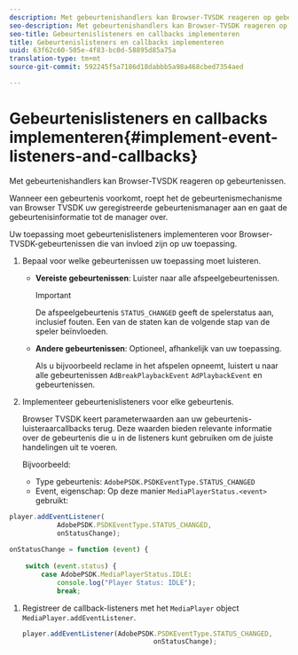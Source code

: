 ```yaml
---
description: Met gebeurtenishandlers kan Browser-TVSDK reageren op gebeurtenissen.
seo-description: Met gebeurtenishandlers kan Browser-TVSDK reageren op gebeurtenissen.
seo-title: Gebeurtenislisteners en callbacks implementeren
title: Gebeurtenislisteners en callbacks implementeren
uuid: 63f62c60-505e-4f83-bc0d-58895d85a75a
translation-type: tm+mt
source-git-commit: 592245f5a7186d18dabbb5a98a468cbed7354aed

---
```



# Gebeurtenislisteners en callbacks implementeren{#implement-event-listeners-and-callbacks}

Met gebeurtenishandlers kan Browser-TVSDK reageren op gebeurtenissen.

Wanneer een gebeurtenis voorkomt, roept het de gebeurtenismechanisme van Browser TVSDK uw geregistreerde gebeurtenismanager aan en gaat de gebeurtenisinformatie tot de manager over.

Uw toepassing moet gebeurtenislisteners implementeren voor Browser-TVSDK-gebeurtenissen die van invloed zijn op uw toepassing.

1. Bepaal voor welke gebeurtenissen uw toepassing moet luisteren.

   * **Vereiste gebeurtenissen**: Luister naar alle afspeelgebeurtenissen.

      >[!IMPORTANT]
      >
      >De afspeelgebeurtenis `STATUS_CHANGED` geeft de spelerstatus aan, inclusief fouten. Een van de staten kan de volgende stap van de speler beïnvloeden.

   * **Andere gebeurtenissen**: Optioneel, afhankelijk van uw toepassing.

      Als u bijvoorbeeld reclame in het afspelen opneemt, luistert u naar alle gebeurtenissen `AdBreakPlaybackEvent` `AdPlaybackEvent` en gebeurtenissen.

1. Implementeer gebeurtenislisteners voor elke gebeurtenis.

   Browser TVSDK keert parameterwaarden aan uw gebeurtenis-luisteraarcallbacks terug. Deze waarden bieden relevante informatie over de gebeurtenis die u in de listeners kunt gebruiken om de juiste handelingen uit te voeren.

   Bijvoorbeeld:

   * Type gebeurtenis: `AdobePSDK.PSDKEventType.STATUS_CHANGED`
   * Event, eigenschap: Op deze manier `MediaPlayerStatus.<event>` gebruikt:

```js
player.addEventListener( 
            AdobePSDK.PSDKEventType.STATUS_CHANGED,  
            onStatusChange); 
 
onStatusChange = function (event) { 
 
    switch (event.status) { 
        case AdobePSDK.MediaPlayerStatus.IDLE: 
            console.log("Player Status: IDLE"); 
            break;
```

1. Registreer de callback-listeners met het `MediaPlayer` object `MediaPlayer.addEventListener`.

   ```js
   player.addEventListener(AdobePSDK.PSDKEventType.STATUS_CHANGED,  
                                    onStatusChange);
   ```
